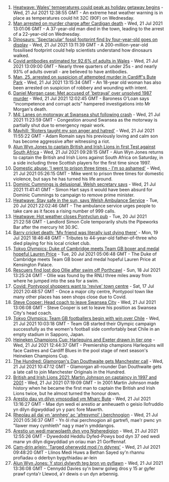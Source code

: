 1. [Heatwave: Wales' temperatures could peak as holiday getaway begins](https://www.bbc.co.uk/news/uk-wales-57892927) - Wed, 21 Jul 2021 12:38:55 GMT - An extreme heat weather warning is in place as temperatures could hit 32C (90F) on Wednesday.
2. [Man arrested on murder charge after Cardigan death](https://www.bbc.co.uk/news/uk-wales-57918439) - Wed, 21 Jul 2021 13:01:06 GMT - A 37-year-old man died in the town, leading to the arrest of a 22-year-old on Wednesday.
3. [Dinosaurs: 'Spectacular' fossil footprint find by four-year-old goes on display](https://www.bbc.co.uk/news/uk-wales-57910510) - Wed, 21 Jul 2021 13:11:39 GMT - A 200-million-year-old fossilised footprint could help scientists understand how dinosaurs walked.
4. [Covid antibodies estimated for 92.6% of adults in Wales](https://www.bbc.co.uk/news/uk-wales-57915167) - Wed, 21 Jul 2021 13:09:00 GMT - Nearly three quarters of under 25s - and nearly 93% of adults overall - are believed to have antibodies.
5. [Man, 25, arrested on suspicion of attempted murder in Cardiff's Bute Park](https://www.bbc.co.uk/news/uk-wales-57918479) - Wed, 21 Jul 2021 13:15:34 GMT - An 18-year old woman has also been arrested on suspicion of robbery and wounding with intent.
6. [Daniel Morgan case: Met accused of 'betrayal' over unsolved 1987 murder](https://www.bbc.co.uk/news/uk-57915752) - Wed, 21 Jul 2021 12:02:45 GMT - Baroness O'Loan says "incompetence and corrupt acts" hampered investigations into Mr Morgan's death.
7. [M4: Lanes on motorway at Swansea shut following crash](https://www.bbc.co.uk/news/uk-wales-57903438) - Wed, 21 Jul 2021 11:23:59 GMT - Congestion around Swansea as the motorway is partially shut due to emergency repair work.
8. [Mayhill: ‘Rioters taught my son anger and hatred’](https://www.bbc.co.uk/news/uk-wales-57907596) - Wed, 21 Jul 2021 11:55:22 GMT - Adam Romain says his previously loving and calm son has become aggressive after witnessing a riot.
9. [Alun Wyn Jones to captain British and Irish Lions in first Test against South Africa](https://www.bbc.co.uk/sport/rugby-union/57914574) - Wed, 21 Jul 2021 09:28:15 GMT - Alun Wyn Jones returns to captain the British and Irish Lions against South Africa on Saturday, in a side including three Scottish players for the first time since 1997.
10. [Domestic abuse: 'I went to prison three times - I'm so ashamed'](https://www.bbc.co.uk/news/uk-wales-57900940) - Wed, 21 Jul 2021 05:26:15 GMT - Mike went to prison three times for domestic violence, but says he has turned his life around.
11. [Dominic Cummings is delusional, Welsh secretary says](https://www.bbc.co.uk/news/uk-wales-politics-57915984) - Wed, 21 Jul 2021 11:41:41 GMT - Simon Hart says it would have been absurd for Dominic Cummings to campaign to remove prime minister.
12. [Heatwave: Stay safe in the sun, says Welsh Ambulance Service](https://www.bbc.co.uk/news/uk-wales-57910591) - Tue, 20 Jul 2021 22:02:46 GMT - The ambulance service urges people to take care as it faces a rising number of 999 calls.
13. [Heatwave: Hot weather closes Pontyclun pub](https://www.bbc.co.uk/news/uk-wales-57908735) - Tue, 20 Jul 2021 21:22:58 GMT - Landlord Simon Cole temporarily shuts the Pipeworks Bar after the mercury hit 30.9C.
14. [Barry cricket death: 'My friend was literally just dying there'](https://www.bbc.co.uk/news/uk-wales-57892928) - Mon, 19 Jul 2021 18:46:48 GMT - Tributes to 44-year-old father-of-three who died playing for his local cricket club.
15. [Tokyo Olympics: Duke of Cambridge meets Team GB boxer and medal hopeful Lauren Price](https://www.bbc.co.uk/sport/av/olympics/57876234) - Tue, 20 Jul 2021 05:06:48 GMT - The Duke of Cambridge meets Team GB boxer and medal hopeful Lauren Price at Kensington Palace.
16. [Rescuers find lost dog Ollie after swim off Porthcawl](https://www.bbc.co.uk/news/uk-wales-57880619) - Sun, 18 Jul 2021 13:25:24 GMT - Ollie was found by the RNLI three miles away from where he jumped into the sea for a swim.
17. [Covid: Pontypool shoppers want to 'revive' town centre](https://www.bbc.co.uk/news/uk-wales-57870128) - Sat, 17 Jul 2021 20:48:57 GMT - Once a major city centre, Pontypool town like many other places has seen shops close due to Covid.
18. [Steve Cooper: Head coach to leave Swansea City](https://www.bbc.co.uk/sport/football/57918658) - Wed, 21 Jul 2021 13:06:08 GMT - Steve Cooper is set to leave his position as Swansea City's head coach.
19. [Tokyo Olympics: Team GB footballers begin with win over Chile](https://www.bbc.co.uk/sport/football/57905236) - Wed, 21 Jul 2021 10:03:18 GMT - Team GB started their Olympic campaign successfully as the women's football side comfortably beat Chile in an empty stadium in Sapporo, Japan.
20. [Heineken Champions Cup: Harlequins and Exeter drawn in tier one](https://www.bbc.co.uk/sport/rugby-union/57916062) - Wed, 21 Jul 2021 12:44:37 GMT - Premiership champions Harlequins will face Castres and Cardiff Blues in the pool stage of next season's Heineken Champions Cup.
21. [The Hundred: Glamorgan's Dan Douthwaite gets Manchester call](https://www.bbc.co.uk/sport/cricket/57900044) - Wed, 21 Jul 2021 10:47:12 GMT - Glamorgan all-rounder Dan Douthwaite gets a late call to join Manchester Originals in the Hundred.
22. [British and Irish Lions 2021: Martin Johnson on captaincy in 1997 and 2001](https://www.bbc.co.uk/sport/rugby-union/57889142) - Wed, 21 Jul 2021 07:19:09 GMT - In 2001 Martin Johnson made history when he became the first man to captain the British and Irish Lions twice, but he almost turned the honour down.
23. [Arestio dau yn dilyn ymosodiad ym Mharc Bute](https://www.bbc.co.uk/newyddion/57912450) - Wed, 21 Jul 2021 13:16:27 GMT - Mae dyn wedi ei arestio ar amheuaeth o geisio llofruddio yn dilyn digwyddiad yn y parc fore Mawrth.
24. [Rheolau ail dai yn 'annheg' ac 'afresymol' i berchnogion](https://www.bbc.co.uk/newyddion/57904467) - Wed, 21 Jul 2021 05:36:37 GMT - Yn ôl rhai perchnogion ail gartrefi, mae'r pwnc yn "llawer mwy cymhleth" nag y mae'n ymddangos.
25. [Arestio un wedi marwolaeth dyn yng Ngheredigion](https://www.bbc.co.uk/newyddion/57914202) - Wed, 21 Jul 2021 12:55:26 GMT - Dywedodd Heddlu Dyfed-Powys bod dyn 37 oed wedi marw yn dilyn digwyddiad yn oriau man 21 Gorffennaf.
26. [Cam-drin arlein: 'Targed oherwydd mod i'n ddynes'](https://www.bbc.co.uk/newyddion/57904833) - Wed, 21 Jul 2021 09:48:20 GMT - Llinos Medi Huws a Bethan Sayed sy'n rhannu profiadau o dderbyn bygythiadau ar-lein
27. [Alun Wyn Jones: Y stori dylwyth teg bron yn gyflawn](https://www.bbc.co.uk/newyddion/57918728) - Wed, 21 Jul 2021 13:36:08 GMT - Cennydd Davies sy'n bwrw golwg dros y 15 ar gyfer prawf cynta'r Llewod, a'r dewis o un dyn arbennig.
